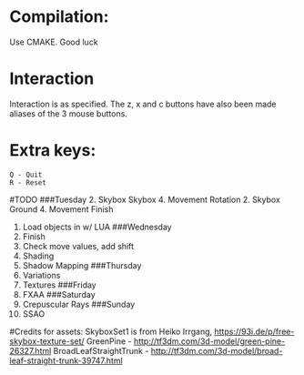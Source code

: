 # Compilation:
Use CMAKE. Good luck

# Interaction
Interaction is as specified. The z, x and c buttons have also been made aliases of the 3 mouse buttons.

# Extra keys:
    Q - Quit
    R - Reset

#TODO
###Tuesday
2. Skybox
    Skybox
4. Movement
    Rotation
2. Skybox
    Ground
4. Movement
    Finish
1. Load objects in w/ LUA
###Wednesday
1. Finish
4. Check move values, add shift
6. Shading
7. Shadow Mapping
###Thursday
3. Variations
5. Textures
###Friday
10. FXAA
###Saturday
9. Crepuscular Rays
###Sunday
8. SSAO

#Credits for assets:
    SkyboxSet1 is from Heiko Irrgang, https://93i.de/p/free-skybox-texture-set/
    GreenPine - http://tf3dm.com/3d-model/green-pine-26327.html
    BroadLeafStraightTrunk - http://tf3dm.com/3d-model/broad-leaf-straight-trunk-39747.html
    
